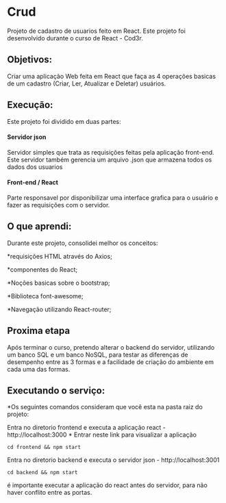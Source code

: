 # Crud
Projeto de cadastro de usuarios feito em React.
Este projeto foi desenvolvido durante o curso de React - Cod3r.

## Objetivos:
Criar uma aplicação Web feita em React que faça as 4 operações basicas de um cadastro (Criar, Ler, Atualizar e Deletar) usuários.


## Execução:
Este projeto foi dividido em duas partes:

#### Servidor json
Servidor simples que trata as requisições feitas pela aplicação front-end.
Este servidor também gerencia um arquivo .json que armazena todos os dados dos usuarios

#### Front-end / React
Parte responsavel por disponibilizar uma interface grafica para o usuário e fazer as requisições com o servidor.


## O que aprendi:
Durante este projeto, consolidei melhor os conceitos:

*requisições HTML através do Axios;

*componentes do React;

*Noções basicas sobre o bootstrap;

*Biblioteca font-awesome;

*Navegação utilizando React-router;



## Proxima etapa
Após terminar o curso, pretendo alterar o backend do servidor, utilizando um banco SQL e um banco NoSQL, para testar as diferenças de desempenho entre as 3 formas e a facilidade de criação do ambiente em cada uma das formas.



## Executando o serviço:
*Os seguintes comandos consideram que você esta na pasta raiz do projeto:

Entra no diretorio frontend e executa a aplicação react - http://localhost:3000 * Entrar neste link para visualizar a aplicação
```
cd frontend && npm start
```

Entra no diretorio backend e executa o servidor json - http://localhost:3001
```
cd backend && npm start
```

é importante executar a aplicação do react antes do servidor, para não haver conflito entre as portas.


